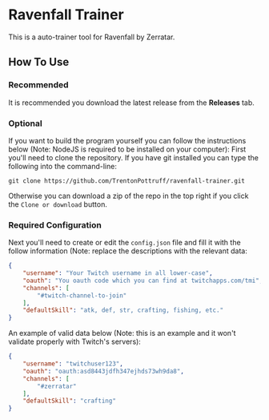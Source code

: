 # Ravenfall Trainer
This is a auto-trainer tool for Ravenfall by Zerratar.

## How To Use
### Recommended
It is recommended you download the latest release from the **Releases** tab.

### Optional
If you want to build the program yourself you can follow the instructions below (Note: NodeJS is required to be installed on your computer):
First you'll need to clone the repository. If you have git installed you can type the following into the command-line:
```
git clone https://github.com/TrentonPottruff/ravenfall-trainer.git
```
Otherwise you can download a zip of the repo in the top right if you click the `Clone or download` button.

### Required Configuration
Next you'll need to create or edit the `config.json` file and fill it with the follow information (Note: replace the descriptions with the relevant data:
```JSON
{
    "username": "Your Twitch username in all lower-case",
    "oauth": "You oauth code which you can find at twitchapps.com/tmi",
    "channels": [
        "#twitch-channel-to-join"
    ],
    "defaultSkill": "atk, def, str, crafting, fishing, etc."
}
```
An example of valid data below (Note: this is an example and it won't validate properly with Twitch's servers):
```JSON
{
    "username": "twitchuser123",
    "oauth": "oauth:asd8443jdfh347ejhds73wh9da8",
    "channels": [
        "#zerratar"
    ],
    "defaultSkill": "crafting"
}
```
